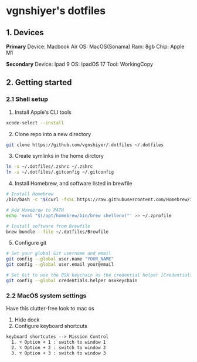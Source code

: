 # vgnshiyer's dotfiles

## 1. Devices

**Primary**
Device: Macbook Air
OS: MacOS(Sonama)
Ram: 8gb
Chip: Apple M1

**Secondary**
Device: Ipad 9
OS: IpadOS 17
Tool: WorkingCopy

## 2. Getting started

### 2.1 Shell setup

1. Install Apple's CLI tools
```bash
xcode-select --install
```

2. Clone repo into a new directory
```bash
git clone https://github.com/vgnshiyer/.dotfiles ~/.dotfiles
```

3. Create symlinks in the home dirctory
```bash
ln -s ~/.dotfiles/.zshrc ~/.zshrc
ln -s ~/.dotfiles/.gitconfig ~/.gitconfig
```

4. Install Homebrew, and software listed in brewfile
```bash
# Install Homebrew
/bin/bash -c "$(curl -fsSL https://raw.githubusercontent.com/Homebrew/install/HEAD/install.sh)"

# Add Homebrew to PATH
echo 'eval "$(/opt/homebrew/bin/brew shellenv)"' >> ~/.zprofile

# Install software from Brewfile
brew bundle --file ~/.dotfiles/Brewfile
```

5. Configure git
```bash
# Set your global Git username and email
git config --global user.name "YOUR_NAME"
git config --global user.email your@email

# Set Git to use the OSX keychain as the credential helper [Credentials will be stored] (`store` option will be stored as plaintext)
git config --global credentials.helper osxkeychain
```

### 2.2 MacOS system settings

Have this clutter-free look to mac os

1. Hide dock
2. Configure keyboard shortcuts
```txt
keyboard shortcutes --> Mission Control
  1. ⌥ Option + 1 : switch to window 1
  2. ⌥ Option + 2 : switch to window 2
  3. ⌥ Option + 3 : switch to window 3
```